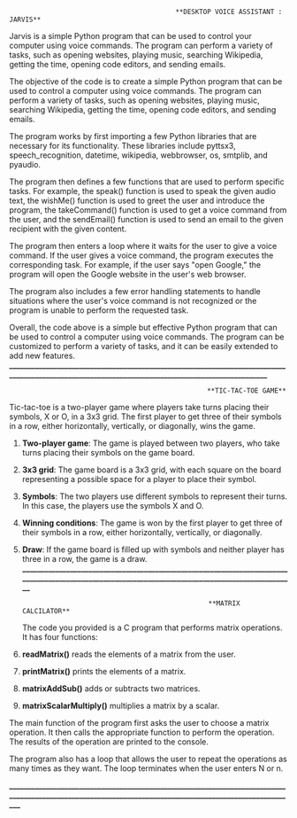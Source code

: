                                               **DESKTOP VOICE ASSISTANT : JARVIS**

Jarvis is a simple Python program that can be used to control your computer using voice commands. The program can perform a variety of tasks, such as opening websites, playing music, searching Wikipedia, getting the time, opening code editors, and sending emails.

The objective of the code is to create a simple Python program that can be used to control a computer using voice commands. The program can perform a variety of tasks, such as opening websites, playing music, searching Wikipedia, getting the time, opening code editors, and sending emails.

The program works by first importing a few Python libraries that are necessary for its functionality. These libraries include pyttsx3, speech_recognition, datetime, wikipedia, webbrowser, os, smtplib, and pyaudio.

The program then defines a few functions that are used to perform specific tasks. For example, the speak() function is used to speak the given audio text, the wishMe() function is used to greet the user and introduce the program, the takeCommand() function is used to get a voice command from the user, and the sendEmail() function is used to send an email to the given recipient with the given content.

The program then enters a loop where it waits for the user to give a voice command. If the user gives a voice command, the program executes the corresponding task. For example, if the user says "open Google," the program will open the Google website in the user's web browser.

The program also includes a few error handling statements to handle situations where the user's voice command is not recognized or the program is unable to perform the requested task.

Overall, the code above is a simple but effective Python program that can be used to control a computer using voice commands. The program can be customized to perform a variety of tasks, and it can be easily extended to add new features.
**_________________________________________________________________________________________________________________________________________________**

                                                      **TIC-TAC-TOE GAME**
                                                      
Tic-tac-toe is a two-player game where players take turns placing their symbols, X or O, in a 3x3 grid. The first player to get three of their symbols in a row, either horizontally, vertically, or diagonally, wins the game.

1. **Two-player game**: The game is played between two players, who take turns placing their symbols on the game board.
2. **3x3 grid**: The game board is a 3x3 grid, with each square on the board representing a possible space for a player to place their symbol.
3. **Symbols**: The two players use different symbols to represent their turns. In this case, the players use the symbols X and O.
4. **Winning conditions**: The game is won by the first player to get three of their symbols in a row, either horizontally, vertically, or diagonally.
5. **Draw**: If the game board is filled up with symbols and neither player has three in a row, the game is a draw.
**__________________________________________________________________________________________________________________________________________________**

                                                      **MATRIX CALCILATOR**

   The code you provided is a C program that performs matrix operations. It has four functions:

1. **readMatrix()** reads the elements of a matrix from the user.
2. **printMatrix()** prints the elements of a matrix.
3. **matrixAddSub()** adds or subtracts two matrices.
4. **matrixScalarMultiply()** multiplies a matrix by a scalar.

The main function of the program first asks the user to choose a matrix operation. It then calls the appropriate function to perform the operation. The results of the operation are printed to the console.

The program also has a loop that allows the user to repeat the operations as many times as they want. The loop terminates when the user enters N or n.

**_________________________________________________________________________________________________________________________________________________________**
